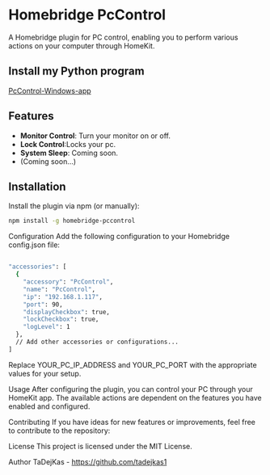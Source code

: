 # Homebridge PcControl

A Homebridge plugin for PC control, enabling you to perform various actions on your computer through HomeKit.

## Install my Python program 
[PcControl-Windows-app](https://github.com/tadejkas1/PcControl-Windows-app)

## Features

- **Monitor Control**: Turn your monitor on or off.
- **Lock Control**:Locks your pc.
- **System Sleep**: Coming soon.
- (Coming soon...)

## Installation

Install the plugin via npm (or manually):

```bash
npm install -g homebridge-pccontrol
```

Configuration
Add the following configuration to your Homebridge config.json file:

```bash

"accessories": [
  {
    "accessory": "PcControl",
    "name": "PcControl",
    "ip": "192.168.1.117",
    "port": 90,
    "displayCheckbox": true,
    "lockCheckbox": true,
    "logLevel": 1
  },
  // Add other accessories or configurations...
]
```
Replace YOUR_PC_IP_ADDRESS and YOUR_PC_PORT with the appropriate values for your setup.

Usage
After configuring the plugin, you can control your PC through your HomeKit app. The available actions are dependent on the features you have enabled and configured.

Contributing
If you have ideas for new features or improvements, feel free to contribute to the repository:


License
This project is licensed under the MIT License.

Author
TaDejKas - https://github.com/tadejkas1
